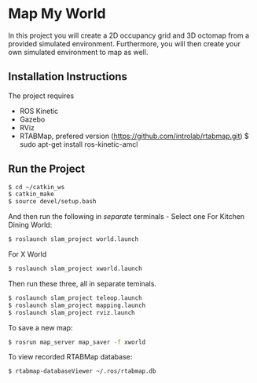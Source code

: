 
# Map My World

In this project you will create a 2D occupancy grid and 3D octomap from a provided simulated environment. Furthermore, you will then create your own simulated environment to map as well.

## Installation Instructions

The project requires
* ROS Kinetic
* Gazebo
* RViz
* RTABMap, prefered version (https://github.com/introlab/rtabmap.git)
$ sudo apt-get install ros-kinetic-amcl

## Run the Project

```bash
$ cd ~/catkin_ws
$ catkin_make
$ source devel/setup.bash
```

And then run the following in *separate* terminals -
Select one
For Kitchen Dining World:
``` bash
$ roslaunch slam_project world.launch
```
For X World
``` bash
$ roslaunch slam_project xworld.launch
```
Then run these three, all in separate teminals.

``` bash
$ roslaunch slam_project teleop.launch
$ roslaunch slam_project mapping.launch
$ roslaunch slam_project rviz.launch
```

To save a new map:
``` bash
$ rosrun map_server map_saver -f xworld
```

To view recorded RTABMap database:
``` bash
$ rtabmap-databaseViewer ~/.ros/rtabmap.db
```
